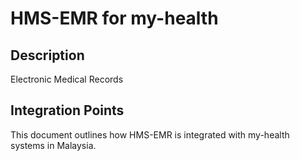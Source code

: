 # HMS-EMR for my-health

## Description

Electronic Medical Records

## Integration Points

This document outlines how HMS-EMR is integrated with my-health systems in Malaysia.
